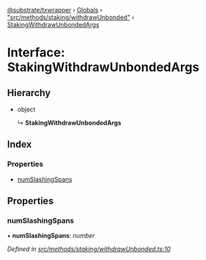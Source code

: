 [@substrate/txwrapper](../README.md) › [Globals](../globals.md) › ["src/methods/staking/withdrawUnbonded"](../modules/_src_methods_staking_withdrawunbonded_.md) › [StakingWithdrawUnbondedArgs](_src_methods_staking_withdrawunbonded_.stakingwithdrawunbondedargs.md)

# Interface: StakingWithdrawUnbondedArgs

## Hierarchy

* object

  ↳ **StakingWithdrawUnbondedArgs**

## Index

### Properties

* [numSlashingSpans](_src_methods_staking_withdrawunbonded_.stakingwithdrawunbondedargs.md#numslashingspans)

## Properties

###  numSlashingSpans

• **numSlashingSpans**: *number*

*Defined in [src/methods/staking/withdrawUnbonded.ts:10](https://github.com/paritytech/txwrapper/blob/2e195b6/src/methods/staking/withdrawUnbonded.ts#L10)*
